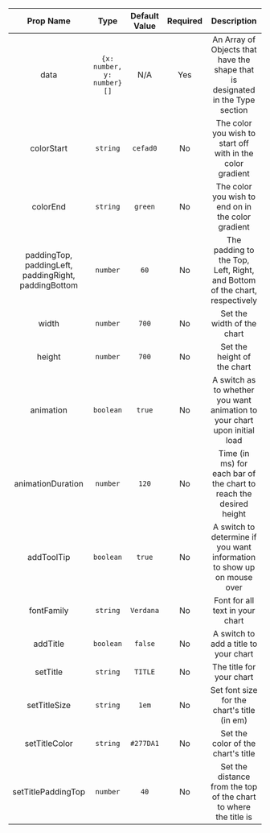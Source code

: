 |                             Prop Name                             |          **Type**          | **Default Value** | **Required** |                                **Description**                                 |
| :--------------------------------------------------------------------: | :------------------------: | :---------------: | :----------: | :----------------------------------------------------------------------------: |
|                                  data                                  | `{x: number, y: number}[]` |        N/A        |     Yes      | An Array of Objects that have the shape that is designated in the Type section |
|                               colorStart                               |          `string`          |     `cefad0`      |      No      |           The color you wish to start off with in the color gradient           |
|                                colorEnd                                |          `string`          |      `green`      |      No      |               The color you wish to end on in the color gradient               |
| paddingTop, </br> paddingLeft, </br> paddingRight, </br> paddingBottom |          `number`          |       `60`        |      No      |   The padding to the Top, Left, Right, and Bottom of the chart, respectively   |
|                                 width                                  |          `number`          |       `700`       |      No      |                           Set the width of the chart                           |
|                                 height                                 |          `number`          |       `700`       |      No      |                          Set the height of the chart                           |
|                               animation                                |         `boolean`          |      `true`       |      No      |   A switch as to whether you want animation to your chart upon initial load    |
|                           animationDuration                            |          `number`          |       `120`       |      No      |       Time (in ms) for each bar of the chart to reach the desired height       |
|                               addToolTip                               |         `boolean`          |      `true`       |      No      |     A switch to determine if you want information to show up on mouse over     |
|                               fontFamily                               |          `string`          |     `Verdana`     |      No      |                        Font for all text in your chart                         |
|                                addTitle                                |         `boolean`          |      `false`      |      No      |                     A switch to add a title to your chart                      |
|                                setTitle                                |          `string`          |      `TITLE`      |      No      |                            The title for your chart                            |
|                              setTitleSize                              |          `string`          |       `1em`       |      No      |                  Set font size for the chart's title (in em)                   |
|                             setTitleColor                              |          `string`          |     `#277DA1`     |      No      |                       Set the color of the chart's title                       |
|                           setTitlePaddingTop                           |          `number`          |       `40`        |      No      |        Set the distance from the top of the chart to where the title is        |
